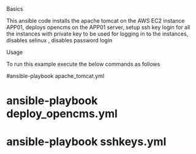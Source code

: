 Basics

This ansible code installs the apache tomcat on the AWS EC2 instance APP01, deploys opencms on the APP01 server,  setup ssh key login for all the instances with private key to be used for logging in to the instances, disables selinux , disables password login 

Usage

To run this example execute the below commands as follows

#ansible-playbook apache_tomcat.yml
# ansible-playbook deploy_opencms.yml
# ansible-playbook sshkeys.yml

